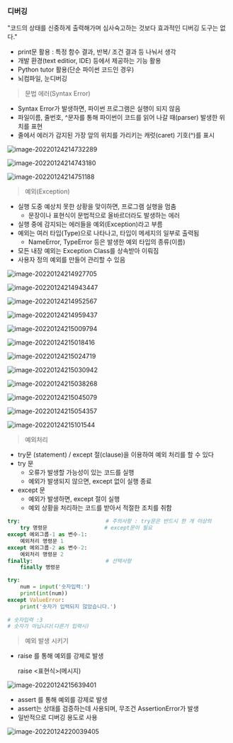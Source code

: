 ### 디버깅

"코드의 상태를 신중하게 출력해가며 심사숙고하는 것보다 효과적인 디버깅 도구는 없다."

- print문 활용 : 특정 함수 결과, 반복/ 조건 결과 등 나눠서 생각
- 개발 환경(text editior, IDE) 등에서 제공하는 기능 활용
- Python tutor 활용(단순 파이썬 코드인 경우)
- 뇌컴파일, 눈디버깅



> 문법 에러(Syntax Error)

- Syntax Error가 발생하면, 파이썬 프로그램은 실행이 되지 않음
- 파일이름, 줄번호, ^문자를 통해 파이썬이 코드를 읽어 나갈 때(parser) 발생한 위치를 표현
- 줄에서 에러가 감지된 가장 앞의 위치를 가리키는 캐럿(caret) 기호(^)를 표시

![image-20220124214732289](에러,예외처리(Error,ExceptionHandling).assets/image-20220124214732289.png)

![image-20220124214743180](에러,예외처리(Error,ExceptionHandling).assets/image-20220124214743180.png)

![image-20220124214751188](에러,예외처리(Error,ExceptionHandling).assets/image-20220124214751188.png)





> 예외(Exception)

- 실행 도중 예상치 못한 상황을 맞이하면, 프로그램 실행을 멈춤
  - 문장이나 표현식이 문법적으로 올바르더라도 발생하는 에러
- 실행 중에 감지되는 에러들을 예외(Exception)라고 부름
- 예외는 여러 타입(Type)으로 나타나고, 타입이 메세지의 일부로 출력됨
  - NameError, TypeError 등은 발생한 예외 타입의 종류(이름)
- 모든 내장 예외는 Exception Class를 상속받아 이뤄짐
- 사용자 정의 예외를 만들어 관리할 수 있음

![image-20220124214927705](에러,예외처리(Error,ExceptionHandling).assets/image-20220124214927705.png)

![image-20220124214943447](에러,예외처리(Error,ExceptionHandling).assets/image-20220124214943447.png)

![image-20220124214952567](에러,예외처리(Error,ExceptionHandling).assets/image-20220124214952567.png)

![image-20220124214959437](에러,예외처리(Error,ExceptionHandling).assets/image-20220124214959437.png)

![image-20220124215009794](에러,예외처리(Error,ExceptionHandling).assets/image-20220124215009794.png)

![image-20220124215018416](에러,예외처리(Error,ExceptionHandling).assets/image-20220124215018416.png)

![image-20220124215024719](에러,예외처리(Error,ExceptionHandling).assets/image-20220124215024719.png)

![image-20220124215030942](에러,예외처리(Error,ExceptionHandling).assets/image-20220124215030942.png)

![image-20220124215038268](에러,예외처리(Error,ExceptionHandling).assets/image-20220124215038268.png)

![image-20220124215045079](에러,예외처리(Error,ExceptionHandling).assets/image-20220124215045079.png)

![image-20220124215054357](에러,예외처리(Error,ExceptionHandling).assets/image-20220124215054357.png)

![image-20220124215101544](에러,예외처리(Error,ExceptionHandling).assets/image-20220124215101544.png)





> 예외처리

- try문 (statement) / except 절(clause)을 이용하여 예외 처리를 할 수 있다
- try 문
  - 오류가 발생할 가능성이 있는 코드를 실행
  - 예외가 발생되지 않으면, except 없이 실행 종료
- except 문
  - 예외가 발생하면, except 절이 실행
  - 예외 상황을 처리하는 코드를 받아서 적절한 조치를 취함



```python
try:						   # 주의사항 : try문은 반드시 한 개 이상의
    try 명령문					 # except문이 필요
except 예외그룹-1 as 변수-1:
    예외처리 명령문 1
except 예외그룹-2 as 변수-2:
    예외처리 명령문 2
finally:                       # 선택사항
    finally 명령문
```

```python
try:
    num = input('숫자입력:')
    print(int(num))
except ValueError:
    print('숫자가 입력되지 않았습니다.')
    
# 숫자입력 :3
# 숫자가 아닙니다(다른거 입력시)
```





> 예외 발생 시키기

- raise 를 통해 예외를 강제로 발생

  raise <표현식>(메시지)

![image-20220124215639401](에러,예외처리(Error,ExceptionHandling).assets/image-20220124215639401.png)

- assert 를 통해 예외를 강제로 발생
- assert는 상태를 검증하는데 사용되며, 무조건 AssertionError가 발생
- 일반적으로 디버깅 용도로 사용

![image-20220124220039405](에러,예외처리(Error,ExceptionHandling).assets/image-20220124220039405.png)